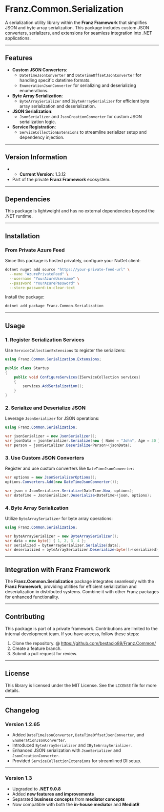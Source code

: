 ﻿# **Franz.Common.Serialization**

A serialization utility library within the **Franz Framework** that simplifies JSON and byte array serialization. This package includes custom JSON converters, serializers, and extensions for seamless integration into .NET applications.

---

## **Features**

- **Custom JSON Converters**:
  - `DateTimeJsonConverter` and `DateTimeOffsetJsonConverter` for handling specific datetime formats.
  - `EnumerationJsonConverter` for serializing and deserializing enumerations.
- **Byte Array Serialization**:
  - `ByteArraySerializer` and `IByteArraySerializer` for efficient byte array serialization and deserialization.
- **JSON Serialization**:
  - `JsonSerializer` and `JsonCreationConverter` for custom JSON serialization logic.
- **Service Registration**:
  - `ServiceCollectionExtensions` to streamline serializer setup and dependency injection.

---

## **Version Information**

- - **Current Version**:  1.3.12
- Part of the private **Franz Framework** ecosystem.

---

## **Dependencies**

This package is lightweight and has no external dependencies beyond the .NET runtime.

---

## **Installation**

### **From Private Azure Feed**
Since this package is hosted privately, configure your NuGet client:

```bash
dotnet nuget add source "https://your-private-feed-url" \
  --name "AzurePrivateFeed" \
  --username "YourAzureUsername" \
  --password "YourAzurePassword" \
  --store-password-in-clear-text
```

Install the package:

```bash
dotnet add package Franz.Common.Serialization  
```

---

## **Usage**

### **1. Register Serialization Services**

Use `ServiceCollectionExtensions` to register the serializers:

```csharp
using Franz.Common.Serialization.Extensions;

public class Startup
{
    public void ConfigureServices(IServiceCollection services)
    {
        services.AddSerialization();
    }
}
```

### **2. Serialize and Deserialize JSON**

Leverage `JsonSerializer` for JSON operations:

```csharp
using Franz.Common.Serialization;

var jsonSerializer = new JsonSerializer();
var jsonData = jsonSerializer.Serialize(new { Name = "John", Age = 30 });
var person = jsonSerializer.Deserialize<Person>(jsonData);
```

### **3. Use Custom JSON Converters**

Register and use custom converters like `DateTimeJsonConverter`:

```csharp
var options = new JsonSerializerOptions();
options.Converters.Add(new DateTimeJsonConverter());

var json = JsonSerializer.Serialize(DateTime.Now, options);
var dateTime = JsonSerializer.Deserialize<DateTime>(json, options);
```

### **4. Byte Array Serialization**

Utilize `ByteArraySerializer` for byte array operations:

```csharp
using Franz.Common.Serialization;

var byteArraySerializer = new ByteArraySerializer();
var data = new byte[] { 1, 2, 3, 4 };
var serialized = byteArraySerializer.Serialize(data);
var deserialized = byteArraySerializer.Deserialize<byte[]>(serialized);
```

---

## **Integration with Franz Framework**

The **Franz.Common.Serialization** package integrates seamlessly with the **Franz Framework**, providing utilities for efficient serialization and deserialization in distributed systems. Combine it with other Franz packages for enhanced functionality.

---

## **Contributing**

This package is part of a private framework. Contributions are limited to the internal development team. If you have access, follow these steps:
1. Clone the repository. @ https://github.com/bestacio89/Franz.Common/
2. Create a feature branch.
3. Submit a pull request for review.

---

## **License**

This library is licensed under the MIT License. See the `LICENSE` file for more details.

---

## **Changelog**

### Version 1.2.65
- Added `DateTimeJsonConverter`, `DateTimeOffsetJsonConverter`, and `EnumerationJsonConverter`.
- Introduced `ByteArraySerializer` and `IByteArraySerializer`.
- Enhanced JSON serialization with `JsonSerializer` and `JsonCreationConverter`.
- Provided `ServiceCollectionExtensions` for streamlined DI setup.

---


### Version 1.3
- Upgraded to **.NET 9.0.8**
- Added **new features and improvements**
- Separated **business concepts** from **mediator concepts**
- Now compatible with both the **in-house mediator** and **MediatR**
